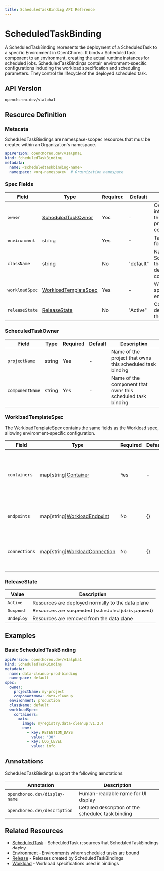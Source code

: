 ```yaml
---
title: ScheduledTaskBinding API Reference
---
```


# ScheduledTaskBinding

A ScheduledTaskBinding represents the deployment of a ScheduledTask to a specific Environment in OpenChoreo. It binds a
ScheduledTask component to an environment, creating the actual runtime instances for scheduled jobs.
ScheduledTaskBindings
contain environment-specific configurations including the workload specification and scheduling parameters. They control
the lifecycle of the deployed scheduled task.

## API Version

`openchoreo.dev/v1alpha1`

## Resource Definition

### Metadata

ScheduledTaskBindings are namespace-scoped resources that must be created within an Organization's namespace.

```yaml
apiVersion: openchoreo.dev/v1alpha1
kind: ScheduledTaskBinding
metadata:
  name: <scheduledtaskbinding-name>
  namespace: <org-namespace>  # Organization namespace
```

### Spec Fields

| Field          | Type                                          | Required | Default   | Description                                                           |
|----------------|-----------------------------------------------|----------|-----------|-----------------------------------------------------------------------|
| `owner`        | [ScheduledTaskOwner](#scheduledtaskowner)     | Yes      | -         | Ownership information linking the binding to a project and component  |
| `environment`  | string                                        | Yes      | -         | Target environment for this binding                                   |
| `className`    | string                                        | No       | "default" | Name of the ScheduledTaskClass that provides deployment configuration |
| `workloadSpec` | [WorkloadTemplateSpec](#workloadtemplatespec) | Yes      | -         | Workload specification for this environment                           |
| `releaseState` | [ReleaseState](#releasestate)                 | No       | "Active"  | Controls the deployment state of the release                          |

### ScheduledTaskOwner

| Field           | Type   | Required | Default | Description                                                 |
|-----------------|--------|----------|---------|-------------------------------------------------------------|
| `projectName`   | string | Yes      | -       | Name of the project that owns this scheduled task binding   |
| `componentName` | string | Yes      | -       | Name of the component that owns this scheduled task binding |

### WorkloadTemplateSpec

The WorkloadTemplateSpec contains the same fields as the Workload spec, allowing environment-specific configuration.

| Field         | Type                                                                                          | Required | Default | Description                                                                                            |
|---------------|-----------------------------------------------------------------------------------------------|----------|---------|--------------------------------------------------------------------------------------------------------|
| `containers`  | map[string][Container](/docs/reference/api/application/workload/#container)                   | Yes      | -       | Container specifications keyed by container name. Must have at least one container with the key "main" |
| `endpoints`   | map[string][WorkloadEndpoint](/docs/reference/api/application/workload/#workloadendpoint)     | No       | {}      | Network endpoints for port exposure keyed by endpoint name                                             |
| `connections` | map[string][WorkloadConnection](/docs/reference/api/application/workload/#workloadconnection) | No       | {}      | Connections to internal/external resources keyed by connection name                                    |

### ReleaseState

| Value      | Description                                       |
|------------|---------------------------------------------------|
| `Active`   | Resources are deployed normally to the data plane |
| `Suspend`  | Resources are suspended (scheduled job is paused) |
| `Undeploy` | Resources are removed from the data plane         |

## Examples

### Basic ScheduledTaskBinding

```yaml
apiVersion: openchoreo.dev/v1alpha1
kind: ScheduledTaskBinding
metadata:
  name: data-cleanup-prod-binding
  namespace: default
spec:
  owner:
    projectName: my-project
    componentName: data-cleanup
  environment: production
  className: default
  workloadSpec:
    containers:
      main:
        image: myregistry/data-cleanup:v1.2.0
        env:
          - key: RETENTION_DAYS
            value: "30"
          - key: LOG_LEVEL
            value: info
```

## Annotations

ScheduledTaskBindings support the following annotations:

| Annotation                    | Description                                        |
|-------------------------------|----------------------------------------------------|
| `openchoreo.dev/display-name` | Human-readable name for UI display                 |
| `openchoreo.dev/description`  | Detailed description of the scheduled task binding |

## Related Resources

- [ScheduledTask](/docs/reference/api/application/scheduledtask/) - ScheduledTask resources that ScheduledTaskBindings
  deploy
- [Environment](/docs/reference/api/platform/environment/) - Environments where scheduled tasks are bound
- [Release](/docs/reference/api/runtime/release/) - Releases created by ScheduledTaskBindings
- [Workload](/docs/reference/api/application/workload/) - Workload specifications used in bindings
